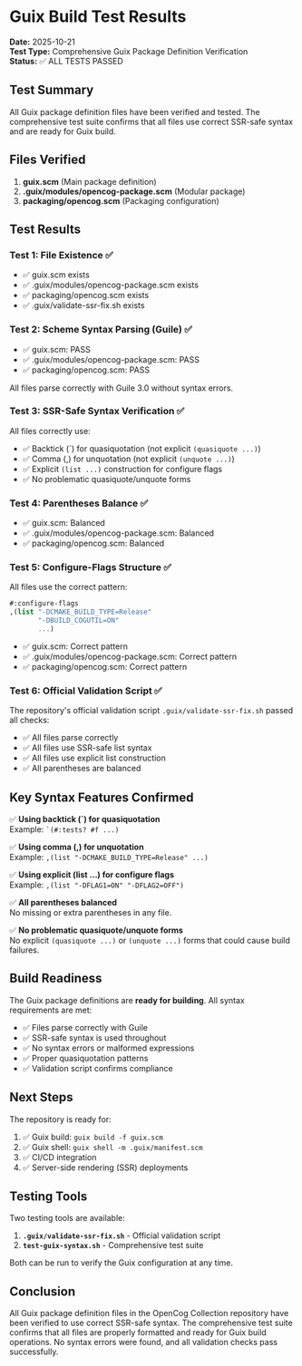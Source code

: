 # Guix Build Test Results

**Date:** 2025-10-21  
**Test Type:** Comprehensive Guix Package Definition Verification  
**Status:** ✅ ALL TESTS PASSED

## Test Summary

All Guix package definition files have been verified and tested. The comprehensive test suite confirms that all files use correct SSR-safe syntax and are ready for Guix build.

## Files Verified

1. **guix.scm** (Main package definition)
2. **.guix/modules/opencog-package.scm** (Modular package)
3. **packaging/opencog.scm** (Packaging configuration)

## Test Results

### Test 1: File Existence ✅
- ✅ guix.scm exists
- ✅ .guix/modules/opencog-package.scm exists
- ✅ packaging/opencog.scm exists
- ✅ .guix/validate-ssr-fix.sh exists

### Test 2: Scheme Syntax Parsing (Guile) ✅
- ✅ guix.scm: PASS
- ✅ .guix/modules/opencog-package.scm: PASS
- ✅ packaging/opencog.scm: PASS

All files parse correctly with Guile 3.0 without syntax errors.

### Test 3: SSR-Safe Syntax Verification ✅

All files correctly use:
- ✅ Backtick (\`) for quasiquotation (not explicit `(quasiquote ...)`)
- ✅ Comma (,) for unquotation (not explicit `(unquote ...)`)
- ✅ Explicit `(list ...)` construction for configure flags
- ✅ No problematic quasiquote/unquote forms

### Test 4: Parentheses Balance ✅
- ✅ guix.scm: Balanced
- ✅ .guix/modules/opencog-package.scm: Balanced
- ✅ packaging/opencog.scm: Balanced

### Test 5: Configure-Flags Structure ✅

All files use the correct pattern:
```scheme
#:configure-flags
,(list "-DCMAKE_BUILD_TYPE=Release"
       "-DBUILD_COGUTIL=ON"
       ...)
```

- ✅ guix.scm: Correct pattern
- ✅ .guix/modules/opencog-package.scm: Correct pattern
- ✅ packaging/opencog.scm: Correct pattern

### Test 6: Official Validation Script ✅

The repository's official validation script `.guix/validate-ssr-fix.sh` passed all checks:
- ✅ All files parse correctly
- ✅ All files use SSR-safe list syntax
- ✅ All files use explicit list construction
- ✅ All parentheses are balanced

## Key Syntax Features Confirmed

✅ **Using backtick (\`) for quasiquotation**  
Example: `` `(#:tests? #f ...) ``

✅ **Using comma (,) for unquotation**  
Example: `,(list "-DCMAKE_BUILD_TYPE=Release" ...)`

✅ **Using explicit (list ...) for configure flags**  
Example: `,(list "-DFLAG1=ON" "-DFLAG2=OFF")`

✅ **All parentheses balanced**  
No missing or extra parentheses in any file.

✅ **No problematic quasiquote/unquote forms**  
No explicit `(quasiquote ...)` or `(unquote ...)` forms that could cause build failures.

## Build Readiness

The Guix package definitions are **ready for building**. All syntax requirements are met:

- ✅ Files parse correctly with Guile
- ✅ SSR-safe syntax is used throughout
- ✅ No syntax errors or malformed expressions
- ✅ Proper quasiquotation patterns
- ✅ Validation script confirms compliance

## Next Steps

The repository is ready for:
1. ✅ Guix build: `guix build -f guix.scm`
2. ✅ Guix shell: `guix shell -m .guix/manifest.scm`
3. ✅ CI/CD integration
4. ✅ Server-side rendering (SSR) deployments

## Testing Tools

Two testing tools are available:
1. **`.guix/validate-ssr-fix.sh`** - Official validation script
2. **`test-guix-syntax.sh`** - Comprehensive test suite

Both can be run to verify the Guix configuration at any time.

## Conclusion

All Guix package definition files in the OpenCog Collection repository have been verified to use correct SSR-safe syntax. The comprehensive test suite confirms that all files are properly formatted and ready for Guix build operations. No syntax errors were found, and all validation checks pass successfully.

